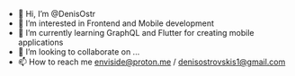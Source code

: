 - 👋 Hi, I’m @DenisOstr
- 👀 I’m interested in Frontend and Mobile development
- 🌱 I’m currently learning GraphQL and Flutter for creating mobile applications
- 💞️ I’m looking to collaborate on ...
- 📫 How to reach me enviside@proton.me / denisostrovskis1@gmail.com

<!---
DenisOstr/DenisOstr is a ✨ special ✨ repository because its `README.md` (this file) appears on your GitHub profile.
You can click the Preview link to take a look at your changes.
--->
